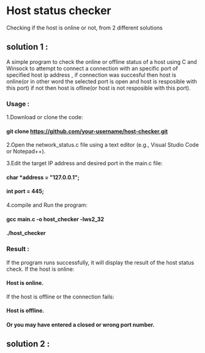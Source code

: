 # Host status checker
Checking if the host is online or not, from 2 different solutions
## solution 1 :
A simple program to check the online or offline status of a host using C and Winsock to attempt to connect a connection with an specific port of specified host ip address , if connection was succesful then host is online(or in other word the selected port is open and host is resposible with this port) if not then host is ofline(or host is not resposible with this port).

### Usage :
1.Download or clone the code:
  #### git clone https://github.com/your-username/host-checker.git

2.Open the network_status.c file using a text editor (e.g., Visual Studio Code or Notepad++).

3.Edit the target IP address and desired port in the main.c file:
  #### char *address = "127.0.0.1";
  #### int port = 445;

4.compile and Run the program:
  #### gcc main.c -o host_checker -lws2_32
  #### ./host_checker

### Result :
If the program runs successfully, it will display the result of the host status check.
If the host is online:
  #### Host is online.
If the host is offline or the connection fails:
  #### Host is offline.
  #### Or you may have entered a closed or wrong port number.


## solution 2 :



